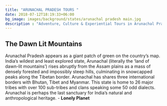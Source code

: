 ```yaml
---
title: "ARUNACHAL PRADESH TOURS "
date: 2018-07-12T18:19:33+06:00
bg_image: images/background/states/arunachal pradesh main.jpg
description : "Adventure, Culture & Experiential Tours in Arunachal Pradesh"
---
```


## The Dawn Lit Mountains

Arunachal Pradesh appears as a giant patch of green on the country’s map. India’s wildest and least explored state, Arunachal (literally the ‘land of dawn-lit mountains’) rises abruptly from the Assam plains as a mass of densely forested and impossibly steep hills, culminating in snowcapped peaks along the Tibetan border. Arunachal has shares three international borders with Bhutan, Tibet and Myanmar. This state is home to 26 major tribes with over 100 sub-tribes and clans speaking some 50 odd dialects. Arunachal is perhaps the last sanctuary for India’s natural and anthropological heritage. - **Lonely Planet**